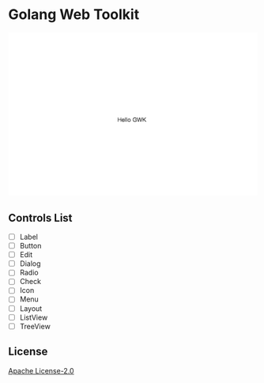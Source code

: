 # Golang Web Toolkit

![](https://raw.githubusercontent.com/Gwkit/gwk/master/logo.jpg)


## Controls List
- [ ] Label
- [ ] Button
- [ ] Edit
- [ ] Dialog
- [ ] Radio
- [ ] Check
- [ ] Icon
- [ ] Menu
- [ ] Layout
- [ ] ListView
- [ ] TreeView

## License
[Apache License-2.0](https://www.apache.org/licenses/LICENSE-2.0)
